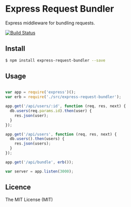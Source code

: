 # Express Request Bundler
Express middleware for bundling requests.

[![Build Status](https://travis-ci.org/jonatanpedersen/express-request-bundler.svg?branch=master)](https://travis-ci.org/jonatanpedersen/express-request-bundler)

## Install

```bash
$ npm install express-request-bundler --save
```

## Usage

```javascript

var app = require('express')();
var erb = require('./src/express-request-bundler');

app.get('/api/users/:id', function (req, res, next) {
  db.users(req.params.id).then(user) {
    res.json(user);
  }
});

app.get('/api/users', function (req, res, next) {
  db.users().then(users) {
    res.json(users);
  }
});

app.get('/api/bundle', erb());

var server = app.listen(3000);
```

## Licence
The MIT License (MIT)